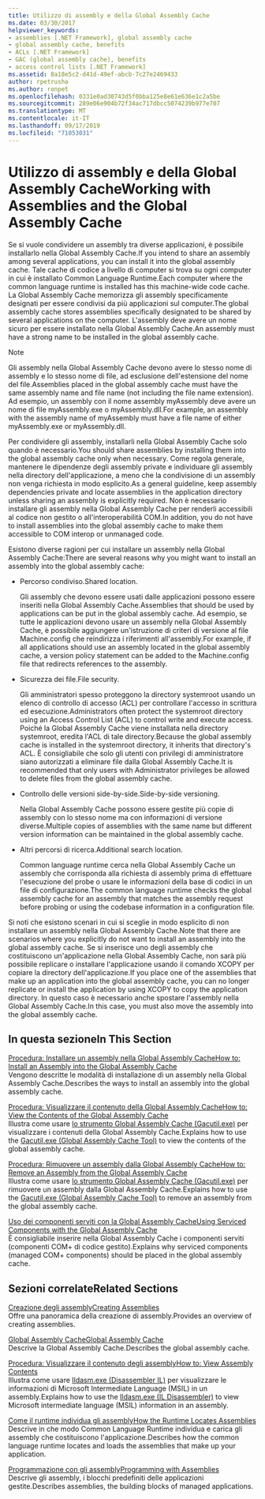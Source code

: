 ```yaml
---
title: Utilizzo di assembly e della Global Assembly Cache
ms.date: 03/30/2017
helpviewer_keywords:
- assemblies [.NET Framework], global assembly cache
- global assembly cache, benefits
- ACLs [.NET Framework]
- GAC (global assembly cache), benefits
- access control lists [.NET Framework]
ms.assetid: 8a18e5c2-d41d-49ef-abcb-7c27e2469433
author: rpetrusha
ms.author: ronpet
ms.openlocfilehash: 0331e0ad30743d5f0bba125e8e61e636e1c2a5be
ms.sourcegitcommit: 289e06e904b72f34ac717dbcc5074239b977e707
ms.translationtype: MT
ms.contentlocale: it-IT
ms.lasthandoff: 09/17/2019
ms.locfileid: "71053031"
---
```

# <a name="working-with-assemblies-and-the-global-assembly-cache"></a><span data-ttu-id="a3bd1-102">Utilizzo di assembly e della Global Assembly Cache</span><span class="sxs-lookup"><span data-stu-id="a3bd1-102">Working with Assemblies and the Global Assembly Cache</span></span>

<span data-ttu-id="a3bd1-103">Se si vuole condividere un assembly tra diverse applicazioni, è possibile installarlo nella Global Assembly Cache.</span><span class="sxs-lookup"><span data-stu-id="a3bd1-103">If you intend to share an assembly among several applications, you can install it into the global assembly cache.</span></span> <span data-ttu-id="a3bd1-104">Tale cache di codice a livello di computer si trova su ogni computer in cui è installato Common Language Runtime.</span><span class="sxs-lookup"><span data-stu-id="a3bd1-104">Each computer where the common language runtime is installed has this machine-wide code cache.</span></span> <span data-ttu-id="a3bd1-105">La Global Assembly Cache memorizza gli assembly specificamente designati per essere condivisi da più applicazioni sul computer.</span><span class="sxs-lookup"><span data-stu-id="a3bd1-105">The global assembly cache stores assemblies specifically designated to be shared by several applications on the computer.</span></span> <span data-ttu-id="a3bd1-106">L'assembly deve avere un nome sicuro per essere installato nella Global Assembly Cache.</span><span class="sxs-lookup"><span data-stu-id="a3bd1-106">An assembly must have a strong name to be installed in the global assembly cache.</span></span>  
  
> [!NOTE]
> <span data-ttu-id="a3bd1-107">Gli assembly nella Global Assembly Cache devono avere lo stesso nome di assembly e lo stesso nome di file, ad esclusione dell'estensione del nome del file.</span><span class="sxs-lookup"><span data-stu-id="a3bd1-107">Assemblies placed in the global assembly cache must have the same assembly name and file name (not including the file name extension).</span></span> <span data-ttu-id="a3bd1-108">Ad esempio, un assembly con il nome assembly myAssembly deve avere un nome di file myAssembly.exe o myAssembly.dll.</span><span class="sxs-lookup"><span data-stu-id="a3bd1-108">For example, an assembly with the assembly name of myAssembly must have a file name of either myAssembly.exe or myAssembly.dll.</span></span>  
  
<span data-ttu-id="a3bd1-109">Per condividere gli assembly, installarli nella Global Assembly Cache solo quando è necessario.</span><span class="sxs-lookup"><span data-stu-id="a3bd1-109">You should share assemblies by installing them into the global assembly cache only when necessary.</span></span> <span data-ttu-id="a3bd1-110">Come regola generale, mantenere le dipendenze degli assembly private e individuare gli assembly nella directory dell'applicazione, a meno che la condivisione di un assembly non venga richiesta in modo esplicito.</span><span class="sxs-lookup"><span data-stu-id="a3bd1-110">As a general guideline, keep assembly dependencies private and locate assemblies in the application directory unless sharing an assembly is explicitly required.</span></span> <span data-ttu-id="a3bd1-111">Non è necessario installare gli assembly nella Global Assembly Cache per renderli accessibili al codice non gestito o all'interoperabilità COM.</span><span class="sxs-lookup"><span data-stu-id="a3bd1-111">In addition, you do not have to install assemblies into the global assembly cache to make them accessible to COM interop or unmanaged code.</span></span>  
  
<span data-ttu-id="a3bd1-112">Esistono diverse ragioni per cui installare un assembly nella Global Assembly Cache:</span><span class="sxs-lookup"><span data-stu-id="a3bd1-112">There are several reasons why you might want to install an assembly into the global assembly cache:</span></span>  
  
- <span data-ttu-id="a3bd1-113">Percorso condiviso.</span><span class="sxs-lookup"><span data-stu-id="a3bd1-113">Shared location.</span></span>  
  
     <span data-ttu-id="a3bd1-114">Gli assembly che devono essere usati dalle applicazioni possono essere inseriti nella Global Assembly Cache.</span><span class="sxs-lookup"><span data-stu-id="a3bd1-114">Assemblies that should be used by applications can be put in the global assembly cache.</span></span> <span data-ttu-id="a3bd1-115">Ad esempio, se tutte le applicazioni devono usare un assembly nella Global Assembly Cache, è possibile aggiungere un'istruzione di criteri di versione al file Machine.config che reindirizza i riferimenti all'assembly.</span><span class="sxs-lookup"><span data-stu-id="a3bd1-115">For example, if all applications should use an assembly located in the global assembly cache, a version policy statement can be added to the Machine.config file that redirects references to the assembly.</span></span>  
  
- <span data-ttu-id="a3bd1-116">Sicurezza dei file.</span><span class="sxs-lookup"><span data-stu-id="a3bd1-116">File security.</span></span>  
  
     <span data-ttu-id="a3bd1-117">Gli amministratori spesso proteggono la directory systemroot usando un elenco di controllo di accesso (ACL) per controllare l'accesso in scrittura ed esecuzione.</span><span class="sxs-lookup"><span data-stu-id="a3bd1-117">Administrators often protect the systemroot directory using an Access Control List (ACL) to control write and execute access.</span></span> <span data-ttu-id="a3bd1-118">Poiché la Global Assembly Cache viene installata nella directory systemroot, eredita l'ACL di tale directory.</span><span class="sxs-lookup"><span data-stu-id="a3bd1-118">Because the global assembly cache is installed in the systemroot directory, it inherits that directory's ACL.</span></span> <span data-ttu-id="a3bd1-119">È consigliabile che solo gli utenti con privilegi di amministratore siano autorizzati a eliminare file dalla Global Assembly Cache.</span><span class="sxs-lookup"><span data-stu-id="a3bd1-119">It is recommended that only users with Administrator privileges be allowed to delete files from the global assembly cache.</span></span>  
  
- <span data-ttu-id="a3bd1-120">Controllo delle versioni side-by-side.</span><span class="sxs-lookup"><span data-stu-id="a3bd1-120">Side-by-side versioning.</span></span>  
  
     <span data-ttu-id="a3bd1-121">Nella Global Assembly Cache possono essere gestite più copie di assembly con lo stesso nome ma con informazioni di versione diverse.</span><span class="sxs-lookup"><span data-stu-id="a3bd1-121">Multiple copies of assemblies with the same name but different version information can be maintained in the global assembly cache.</span></span>  
  
- <span data-ttu-id="a3bd1-122">Altri percorsi di ricerca.</span><span class="sxs-lookup"><span data-stu-id="a3bd1-122">Additional search location.</span></span>  
  
     <span data-ttu-id="a3bd1-123">Common language runtime cerca nella Global Assembly Cache un assembly che corrisponda alla richiesta di assembly prima di effettuare l'esecuzione del probe o usare le informazioni della base di codici in un file di configurazione.</span><span class="sxs-lookup"><span data-stu-id="a3bd1-123">The common language runtime checks the global assembly cache for an assembly that matches the assembly request before probing or using the codebase information in a configuration file.</span></span>  
  
 <span data-ttu-id="a3bd1-124">Si noti che esistono scenari in cui si sceglie in modo esplicito di non installare un assembly nella Global Assembly Cache.</span><span class="sxs-lookup"><span data-stu-id="a3bd1-124">Note that there are scenarios where you explicitly do not want to install an assembly into the global assembly cache.</span></span> <span data-ttu-id="a3bd1-125">Se si inserisce uno degli assembly che costituiscono un'applicazione nella Global Assembly Cache, non sarà più possibile replicare o installare l'applicazione usando il comando XCOPY per copiare la directory dell'applicazione.</span><span class="sxs-lookup"><span data-stu-id="a3bd1-125">If you place one of the assemblies that make up an application into the global assembly cache, you can no longer replicate or install the application by using XCOPY to copy the application directory.</span></span> <span data-ttu-id="a3bd1-126">In questo caso è necessario anche spostare l'assembly nella Global Assembly Cache.</span><span class="sxs-lookup"><span data-stu-id="a3bd1-126">In this case, you must also move the assembly into the global assembly cache.</span></span>  
  
## <a name="in-this-section"></a><span data-ttu-id="a3bd1-127">In questa sezione</span><span class="sxs-lookup"><span data-stu-id="a3bd1-127">In This Section</span></span>  
[<span data-ttu-id="a3bd1-128">Procedura: Installare un assembly nella Global Assembly Cache</span><span class="sxs-lookup"><span data-stu-id="a3bd1-128">How to: Install an Assembly into the Global Assembly Cache</span></span>](install-assembly-into-gac.md)  
<span data-ttu-id="a3bd1-129">Vengono descritte le modalità di installazione di un assembly nella Global Assembly Cache.</span><span class="sxs-lookup"><span data-stu-id="a3bd1-129">Describes the ways to install an assembly into the global assembly cache.</span></span>  
  
[<span data-ttu-id="a3bd1-130">Procedura: Visualizzare il contenuto della Global Assembly Cache</span><span class="sxs-lookup"><span data-stu-id="a3bd1-130">How to: View the Contents of the Global Assembly Cache</span></span>](how-to-view-the-contents-of-the-gac.md)  
<span data-ttu-id="a3bd1-131">Illustra come usare [lo strumento Global Assembly Cache (Gacutil.exe)](../tools/gacutil-exe-gac-tool.md) per visualizzare i contenuti della Global Assembly Cache.</span><span class="sxs-lookup"><span data-stu-id="a3bd1-131">Explains how to use the [Gacutil.exe (Global Assembly Cache Tool)](../tools/gacutil-exe-gac-tool.md) to view the contents of the global assembly cache.</span></span>  
  
[<span data-ttu-id="a3bd1-132">Procedura: Rimuovere un assembly dalla Global Assembly Cache</span><span class="sxs-lookup"><span data-stu-id="a3bd1-132">How to: Remove an Assembly from the Global Assembly Cache</span></span>](how-to-remove-an-assembly-from-the-gac.md)  
<span data-ttu-id="a3bd1-133">Illustra come usare [lo strumento Global Assembly Cache (Gacutil.exe)](../tools/gacutil-exe-gac-tool.md) per rimuovere un assembly dalla Global Assembly Cache.</span><span class="sxs-lookup"><span data-stu-id="a3bd1-133">Explains how to use the [Gacutil.exe (Global Assembly Cache Tool)](../tools/gacutil-exe-gac-tool.md) to remove an assembly from the global assembly cache.</span></span>  
  
[<span data-ttu-id="a3bd1-134">Uso dei componenti serviti con la Global Assembly Cache</span><span class="sxs-lookup"><span data-stu-id="a3bd1-134">Using Serviced Components with the Global Assembly Cache</span></span>](use-serviced-components-with-the-gac.md)  
<span data-ttu-id="a3bd1-135">È consigliabile inserire nella Global Assembly Cache i componenti serviti (componenti COM+ di codice gestito).</span><span class="sxs-lookup"><span data-stu-id="a3bd1-135">Explains why serviced components (managed COM+ components) should be placed in the global assembly cache.</span></span>  
  
## <a name="related-sections"></a><span data-ttu-id="a3bd1-136">Sezioni correlate</span><span class="sxs-lookup"><span data-stu-id="a3bd1-136">Related Sections</span></span>  

[<span data-ttu-id="a3bd1-137">Creazione degli assembly</span><span class="sxs-lookup"><span data-stu-id="a3bd1-137">Creating Assemblies</span></span>](../../standard/assembly/create.md)  
<span data-ttu-id="a3bd1-138">Offre una panoramica della creazione di assembly.</span><span class="sxs-lookup"><span data-stu-id="a3bd1-138">Provides an overview of creating assemblies.</span></span>  
  
[<span data-ttu-id="a3bd1-139">Global Assembly Cache</span><span class="sxs-lookup"><span data-stu-id="a3bd1-139">Global Assembly Cache</span></span>](gac.md)  
<span data-ttu-id="a3bd1-140">Descrive la Global Assembly Cache.</span><span class="sxs-lookup"><span data-stu-id="a3bd1-140">Describes the global assembly cache.</span></span>  
  
[<span data-ttu-id="a3bd1-141">Procedura: Visualizzare il contenuto degli assembly</span><span class="sxs-lookup"><span data-stu-id="a3bd1-141">How to: View Assembly Contents</span></span>](../../standard/assembly/view-contents.md)  
<span data-ttu-id="a3bd1-142">Illustra come usare [Ildasm.exe (Disassembler IL)](../tools/ildasm-exe-il-disassembler.md) per visualizzare le informazioni di Microsoft Intermediate Language (MSIL) in un assembly.</span><span class="sxs-lookup"><span data-stu-id="a3bd1-142">Explains how to use the [Ildasm.exe (IL Disassembler)](../tools/ildasm-exe-il-disassembler.md) to view Microsoft intermediate language (MSIL) information in an assembly.</span></span>  
  
[<span data-ttu-id="a3bd1-143">Come il runtime individua gli assembly</span><span class="sxs-lookup"><span data-stu-id="a3bd1-143">How the Runtime Locates Assemblies</span></span>](../deployment/how-the-runtime-locates-assemblies.md)  
<span data-ttu-id="a3bd1-144">Descrive in che modo Common Language Runtime individua e carica gli assembly che costituiscono l'applicazione.</span><span class="sxs-lookup"><span data-stu-id="a3bd1-144">Describes how the common language runtime locates and loads the assemblies that make up your application.</span></span>  
  
[<span data-ttu-id="a3bd1-145">Programmazione con gli assembly</span><span class="sxs-lookup"><span data-stu-id="a3bd1-145">Programming with Assemblies</span></span>](../../standard/assembly/program.md)  
<span data-ttu-id="a3bd1-146">Descrive gli assembly, i blocchi predefiniti delle applicazioni gestite.</span><span class="sxs-lookup"><span data-stu-id="a3bd1-146">Describes assemblies, the building blocks of managed applications.</span></span>
